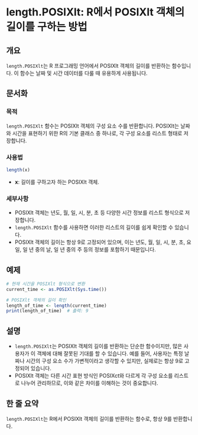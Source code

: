 <!--
Meta Description: # length.POSIXlt: R에서 POSIXlt 객체의 길이를 구하는 방법 ## 개요 `length.POSIXlt`는 R 프로그래밍 언어에서 POSIXlt 객체의 길이를 반환하는 함수입니다. 이 함수는 날짜 및 시간 데이터를 다룰 때 유용하게 사용됩니다. ## 문...
Meta Keywords: posixlt, length, 객체의, 길이를, 반환하는
-->

# length.POSIXlt: R에서 POSIXlt 객체의 길이를 구하는 방법

## 개요
`length.POSIXlt`는 R 프로그래밍 언어에서 POSIXlt 객체의 길이를 반환하는 함수입니다. 이 함수는 날짜 및 시간 데이터를 다룰 때 유용하게 사용됩니다.

## 문서화
### 목적
`length.POSIXlt` 함수는 POSIXlt 객체의 구성 요소 수를 반환합니다. POSIXlt는 날짜와 시간을 표현하기 위한 R의 기본 클래스 중 하나로, 각 구성 요소를 리스트 형태로 저장합니다.

### 사용법
```R
length(x)
```
- **x**: 길이를 구하고자 하는 POSIXlt 객체.

### 세부사항
- POSIXlt 객체는 년도, 월, 일, 시, 분, 초 등 다양한 시간 정보를 리스트 형식으로 저장합니다.
- `length.POSIXlt` 함수를 사용하면 이러한 리스트의 길이를 쉽게 확인할 수 있습니다.
- POSIXlt 객체의 길이는 항상 9로 고정되어 있으며, 이는 년도, 월, 일, 시, 분, 초, 요일, 일 년 중의 날, 일 년 중의 주 등의 정보를 포함하기 때문입니다.

## 예제
```R
# 현재 시간을 POSIXlt 형식으로 변환
current_time <- as.POSIXlt(Sys.time())

# POSIXlt 객체의 길이 확인
length_of_time <- length(current_time)
print(length_of_time)  # 출력: 9
```

## 설명
- `length.POSIXlt`는 POSIXlt 객체의 길이를 반환하는 단순한 함수이지만, 많은 사용자가 이 객체에 대해 잘못된 기대를 할 수 있습니다. 예를 들어, 사용자는 특정 날짜나 시간의 구성 요소 수가 가변적이라고 생각할 수 있지만, 실제로는 항상 9로 고정되어 있습니다.
- POSIXlt 객체는 다른 시간 표현 방식인 POSIXct와 다르게 각 구성 요소를 리스트로 나누어 관리하므로, 이와 같은 차이를 이해하는 것이 중요합니다.

## 한 줄 요약
`length.POSIXlt`는 R에서 POSIXlt 객체의 길이를 반환하는 함수로, 항상 9를 반환합니다.
